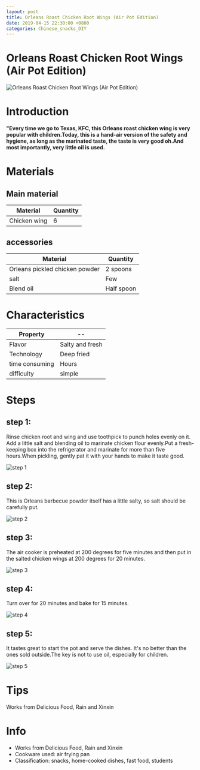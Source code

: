 ```yaml
---
layout: post
title: Orleans Roast Chicken Root Wings (Air Pot Edition)
date: 2019-04-15 22:30:00 +0800
categories: Chinese_snacks_DIY
---
```


# Orleans Roast Chicken Root Wings (Air Pot Edition)

![Orleans Roast Chicken Root Wings (Air Pot Edition)]({{site.baseurl}}/img/409779/409779.jpg)

# Introduction

**"Every time we go to Texas, KFC, this Orleans roast chicken wing is very popular with children.Today, this is a hand-air version of the safety and hygiene, as long as the marinated taste, the taste is very good oh.And most importantly, very little oil is used.**

# Materials


## Main material

Material|Quantity
--|--
Chicken wing|6

## accessories

Material|Quantity
--|--
Orleans pickled chicken powder|2 spoons
salt|Few
Blend oil|Half spoon

# Characteristics

Property|--
--|--
Flavor|Salty and fresh
Technology|Deep fried
time consuming|Hours
difficulty|simple

# Steps

## step 1:

Rinse chicken root and wing and use toothpick to punch holes evenly on it. Add a little salt and blending oil to marinate chicken flour evenly.Put a fresh-keeping box into the refrigerator and marinate for more than five hours.When pickling, gently pat it with your hands to make it taste good.

![step 1]({{site.baseurl}}/img/409779/1.jpg)

## step 2:

This is Orleans barbecue powder itself has a little salty, so salt should be carefully put.

![step 2]({{site.baseurl}}/img/409779/2.jpg)

## step 3:

The air cooker is preheated at 200 degrees for five minutes and then put in the salted chicken wings at 200 degrees for 20 minutes.

![step 3]({{site.baseurl}}/img/409779/3.jpg)

## step 4:

Turn over for 20 minutes and bake for 15 minutes.

![step 4]({{site.baseurl}}/img/409779/4.jpg)

## step 5:

It tastes great to start the pot and serve the dishes. It's no better than the ones sold outside.The key is not to use oil, especially for children.

![step 5]({{site.baseurl}}/img/409779/5.jpg)

# Tips

Works from Delicious Food, Rain and Xinxin

# Info

- Works from Delicious Food, Rain and Xinxin
- Cookware used: air frying pan
- Classification: snacks, home-cooked dishes, fast food, students